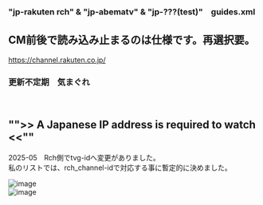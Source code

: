 
### "jp-rakuten rch" & "jp-abematv" & "jp-???(test)"　guides.xml

## CM前後で読み込み止まるのは仕様です。再選択要。

https://channel.rakuten.co.jp/

### 更新不定期　気まぐれ
<br/>

## "">> A Japanese IP address is required to watch <<""

2025-05　Rch側でtvg-idへ変更がありました。<br/>
私のリストでは、rch_channel-idで対応する事に暫定的に決めました。

![image](https://github.com/user-attachments/assets/c6629db5-6145-4199-b554-32d881f9b9cb)
<br/>
![image](https://github.com/user-attachments/assets/b8a08e60-1907-441b-aa0c-99a5754f7f5e)

